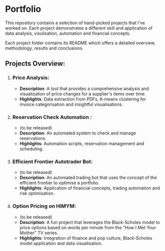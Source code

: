 # Portfolio

This repository contains a selection of hand-picked projects that I've worked on. Each project demonstrates a different skill and application of data analysis, visulisation, automation and financial concepts.

Each project folder contains its README which offers a detailed overview, methodology, results and conclusions. 
## Projects Overview:

1. ### **Price Analysis**:
    - **Description**: A tool that provides a comprehensive analysis and visualization of price changes for a supplier's items over time.
    - **Highlights**: Data extraction from PDFs, K-means clustering for invoice categorisation and insightful visualisations.

2. ### **Reservation Check Automation** : 
    - (to be released)
    - **Description**: An automated system to check and manage reservations.
    - **Highlights**: Automation scripts, reservation management and scheduling.


3. ### **Efficient Frontier Autotrader Bot**:
    - (to be released)
    - **Description**: An automated trading bot that uses the concept of the efficient frontier to optimise a portfolio.
    - **Highlights**: Application of financial concepts, trading automation and risk optimisation.


4. ### **Option Pricing on HIMYM**:
    - (to be released)
    - **Description**: A fun project that leverages the Black-Scholes model to price options based on words per minute from the "How I Met Your Mother" TV series.
    - **Highlights**: Integration of finance and pop culture, Black-Scholes model application and data visualisation.
    



